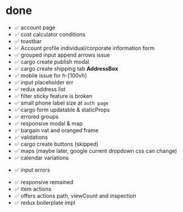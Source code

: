 # done 
- ✅ account page
- ✅ cost calculator conditions
- ✅ toastbar
- ✅ Account profile individual/corporate information form
- ✅ grouped input append arrows issue
- ✅ cargo create publish modal
- ✅ cargo create shipping tab **AddressBox**
- ✅ mobile issue for h-[100vh] 
- ✅ input placeholder err
- ✅ redux address list
- ✅ filter sticky feature is broken
- ✅ small phone label size at `auth page`
- ✅ cargo form updatable & staticProps
- ✅ errored groups
- ✅ responsive modal & map
- ✅ bargain vat and oranged frame
- ✅ validations
- ✅ cargo create buttons (skipped)
- ✅ maps (maybe later, google current dropdown css can change)
- ✅ calendar variations
+ ✅ input errors 
- ✅ responsive remained
- ✅ item actions
- ✅ offers actions path, viewCount and inspection
- ✅ redux boilerplate impl
